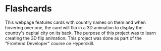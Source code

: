 # Flashcards
This webpage features cards with country names on them and when hovering over one, the card will flip in a 3D animation to display the country's capital city on its back. The purpose of this project was to learn creating the 3D flip animation. This project was done as part of the "Frontend Developer" course on Hyperskill.
